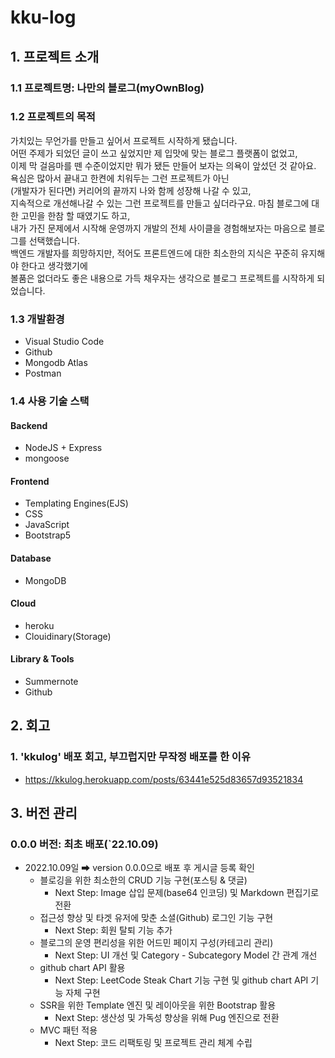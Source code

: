 # kku-log

## 1. 프로젝트 소개
### 1.1 프로젝트명: 나만의 블로그(myOwnBlog)
### 1.2 프로젝트의 목적   
가치있는 무언가를 만들고 싶어서 프로젝트 시작하게 됐습니다.   
어떤 주제가 되었던 글이 쓰고 싶었지만 제 입맛에 맞는 블로그 플랫폼이 없었고,   
이제 막 걸음마를 뗀 수준이었지만 뭐가 됐든 만들어 보자는 의욕이 앞섰던 것 같아요.   
욕심은 많아서 끝내고 한켠에 치워두는 그런 프로젝트가 아닌   
(개발자가 된다면) 커리어의 끝까지 나와 함께 성장해 나갈 수 있고,   
지속적으로 개선해나갈 수 있는 그런 프로젝트를 만들고 싶더라구요.
마침 블로그에 대한 고민을 한참 할 때였기도 하고,   
내가 가진 문제에서 시작해 운영까지 개발의 전체 사이클을 경험해보자는 마음으로 블로그를 선택했습니다.   
백엔드 개발자를 희망하지만, 적어도 프론트엔드에 대한 최소한의 지식은 꾸준히 유지해야 한다고 생각했기에   
볼품은 없더라도 좋은 내용으로 가득 채우자는 생각으로 블로그 프로젝트를 시작하게 되었습니다.

### 1.3 개발환경   
- Visual Studio Code
- Github
- Mongodb Atlas
- Postman   
### 1.4 사용 기술 스택
#### Backend
- NodeJS + Express
- mongoose
#### Frontend
- Templating Engines(EJS)
- CSS
- JavaScript
- Bootstrap5
#### Database
- MongoDB
#### Cloud
- heroku
- Clouidinary(Storage)
#### Library & Tools
- Summernote
- Github 

<!-- 2. 프로젝트 구조 -->

## 2. 회고
### 1. 'kkulog' 배포 회고, 부끄럽지만 무작정 배포를 한 이유
- <https://kkulog.herokuapp.com/posts/63441e525d83657d93521834>

## 3. 버전 관리
### 0.0.0 버전: 최초 배포(`22.10.09)
- 2022.10.09일 ➡ version 0.0.0으로 배포 후 게시글 등록 확인
    - 블로깅을 위한 최소한의 CRUD 기능 구현(포스팅 & 댓글)
        - Next Step: Image 삽입 문제(base64 인코딩) 및 Markdown 편집기로 전환
    - 접근성 향상 및 타겟 유저에 맞춘 소셜(Github) 로그인 기능 구현
        - Next Step: 회원 탈퇴 기능 추가 
    - 블로그의 운영 편리성을 위한 어드민 페이지 구성(카테고리 관리)
        - Next Step: UI 개선 및 Category - Subcategory Model 간 관계 개선
    - github chart API 활용
        - Next Step: LeetCode Steak Chart 기능 구현 및 github chart API 기능 자체 구현
    - SSR을 위한 Template 엔진 및 레이아웃을 위한 Bootstrap 활용
        - Next Step: 생산성 및 가독성 향상을 위해 Pug 엔진으로 전환
    - MVC 패턴 적용
        - Next Step: 코드 리팩토링 및 프로젝트 관리 체계 수립
